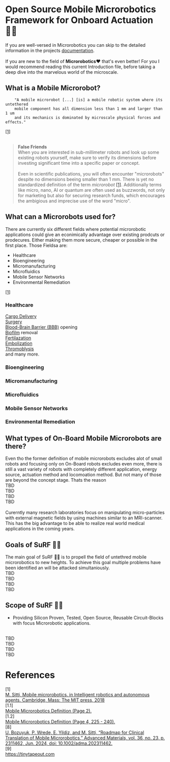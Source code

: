 #  Open Source Mobile Microrobotics Framework for Onboard Actuation 🏄‍♀️ 
If you are well-versed in Microrobotics you can skip to the detailed information in the projects [documentation](docs/main.md). <br><br>
If you are new to the field of **Microrobotics❤️** that's even better! For you I would recommend reading this current Introduction file, before taking a deep dive into the marvelous world of the microscale.
## What is a Mobile Microrobot?

```
    "A mobile microrobot [...] [is] a mobile robotic system where its untethered 
    mobile component has all dimension less than 1 mm and larger than 1 um 
    and its mechanics is dominated by microscale physical forces and effects."
``` 
[[1]](#1.1)
<br>
<br>

> **False Friends**  
> When you are interested in sub-millimeter robots and look up some existing robots yourself, make sure to verify its dimensions before investing significant time into a specific paper or concept. <br><br>
Even in scientific publications, you will often encounter "microrobots" despite no dimensions beeing smaller than $1 \text{ mm}$. There is yet no standardized definition of the term _microrobot_ [[1]](#1.1). Additionally terms like micro, nano, AI or quantum are often used as buzzwords, not only for marketing but also for securing research funds, which encourages the ambigious and imprecise use of the word "micro".



## What can a Microrobots used for?
There are currently six different fields where potential microrobotic applications could give an econimically advantage over existing prodcuts or prodecures. Either making them more secure, cheaper or possible in the first place. Those Fieldsa are:
- Healthcare
- Bioengineering
- Micromanufacturing
- Microfluidics
- Mobile Sensor Networks
- Environmental Remediation

[[1]](#1.2)



### Healthcare
[Cargo Delivery](https://pi.is.mpg.de/research_projects/cargo-drug-gene-etc) []()[]()[]() <br>
[Surgery](https://en.wikipedia.org/wiki/Minimally_invasive_procedure) []()[]()[]() <br>
[Blood-Brain Barrier (BBB)](https://www.fusfoundation.org/the-technology/mechanisms-of-action/blood-brain-barrier-opening/) opening []()[]()[]() <br>
[Biofilm](https://en.wikipedia.org/wiki/Biofilm) removal []()[]()[]() <br>
[Fertilazation](https://en.wikipedia.org/wiki/Human_fertilization) []()[]()[]() <br>
[Embolization](https://en.wikipedia.org/wiki/Embolization) []()[]()[]() <br>
[Thromoblysis](https://www.pennmedicine.org/for-patients-and-visitors/find-a-program-or-service/heart-and-vascular/vascular-surgery-and-endovascular-therapy/vascular-procedures/thrombolysis) []()[]()[]()  <br>
and many more. 
### Bioengineering
### Micromanufacturing
### Microfluidics
### Mobile Sensor Networks
### Environmental Remediation


## What types of On-Board Mobile Microrobots are there?
Even tho the former definition of mobile microrobots excludes alot of small robots and focusing only on On-Board robots excludes even more, there is still a vast variety of robots with completely different application, energy source, actuation method and locomoation method. But not many of those are beyond the concept stage. Thats the reason 
<br>
TBD
<br>
TBD
<br>
TBD
<br>
TBD
<br>
<br>
Curerntly many research laboratories focus on manipulating micro-particles with external magnetic fields by using machines similar to an MRI-scanner. This has the big advantage to be able to realize real world medical applications in the coming years.



## Goals of SuRF 🏄‍♀️
The main goal of SuRF 🏄‍♀️ is to propell the field of untethred mobile microrobotics to new heights. To achieve this goal multiple problems have been identified an will be attacked simultaniously. 
<br>
TBD
<br>
TBD
<br>
TBD
<br>
TBD

## Scope of SuRF 🏄‍♀️  
- Providing Silicon Proven, Tested, Open Source, Reusable Circuit-Blocks with focus Microrobotic applications.
<br>
TBD
<br>
TBD
<br>
TBD
<br>
TBD

# References
<a id="1">[1]</a> 
<br>
[M. Sitti, Mobile microrobotics. in Intelligent robotics and autonomous agents. Cambridge, Mass: The MIT press, 2018 ](https://archive.org/details/mobilemicrorobot0000sitt/page/2/mode/2up)
<br>
<a id="1.1">[1.1]</a> <br>
[Mobile Microrobotics Definition (Page 2).](https://archive.org/details/mobilemicrorobot0000sitt/page/2/mode/2up)
<br>
<a id="1.2">[1.2]</a> <br>
[Mobile Microrobotics Definition (Page 4, 225 - 240).](https://archive.org/details/mobilemicrorobot0000sitt/page/4/mode/2up)
<br>
<a id="8">[8]</a> <br>
[U. Bozuyuk, P. Wrede, E. Yildiz, and M. Sitti, “Roadmap for Clinical Translation of Mobile Microrobotics,” Advanced Materials, vol. 36, no. 23, p. 2311462, Jun. 2024, doi: 10.1002/adma.202311462.](https://advanced.onlinelibrary.wiley.com/doi/10.1002/adma.202311462)
<br>
<a id="9">[9]</a> <br>
https://tinytapeout.com
<br>
<br>
